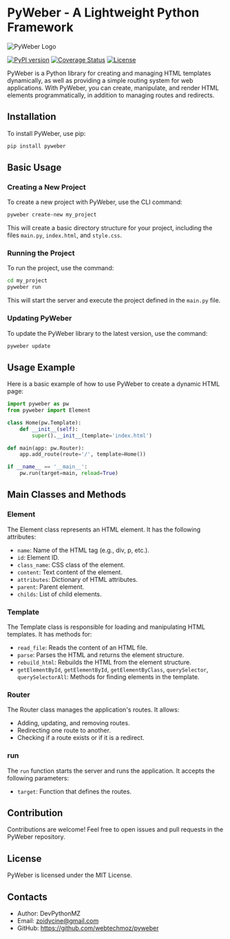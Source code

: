 # PyWeber - A Lightweight Python Framework

<img src="https://pyweber.readthedocs.io/en/latest/images/pyweber.png" alt="PyWeber Logo">

[![PyPI version](https://img.shields.io/pypi/v/pyweber.svg)](https://pypi.org/project/pyweber/) [![Coverage Status](https://coveralls.io/repos/github/pyweber/pyweber/badge.svg?branch=master)](https://coveralls.io/github/pyweber/pyweber?branch=master) [![License](https://img.shields.io/pypi/l/pyweber.svg)](https://github.com/pyweber/pyweber/blob/master/LICENSE)

PyWeber is a Python library for creating and managing HTML templates dynamically, as well as providing a simple routing system for web applications. With PyWeber, you can create, manipulate, and render HTML elements programmatically, in addition to managing routes and redirects.

## Installation

To install PyWeber, use pip:

```bash
pip install pyweber
```

## Basic Usage
### Creating a New Project
To create a new project with PyWeber, use the CLI command:
```bash
pyweber create-new my_project
```

This will create a basic directory structure for your project, including the files `main.py`, `index.html`, and `style.css`.

### Running the Project
To run the project, use the command:
```bash
cd my_project
pyweber run
```

This will start the server and execute the project defined in the `main.py` file.

### Updating PyWeber
To update the PyWeber library to the latest version, use the command:

```bash
pyweber update
```

## Usage Example
Here is a basic example of how to use PyWeber to create a dynamic HTML page:

```python
import pyweber as pw
from pyweber import Element

class Home(pw.Template):
    def __init__(self):
        super().__init__(template='index.html')

def main(app: pw.Router):
    app.add_route(route='/', template=Home())

if __name__ == '__main__':
    pw.run(target=main, reload=True)
```

## Main Classes and Methods
### Element
The Element class represents an HTML element. It has the following attributes:

- `name`: Name of the HTML tag (e.g., div, p, etc.).
- `id`: Element ID.
- `class_name`: CSS class of the element.
- `content`: Text content of the element.
- `attributes`: Dictionary of HTML attributes.
- `parent`: Parent element.
- `childs`: List of child elements.

### Template
The Template class is responsible for loading and manipulating HTML templates. It has methods for:
- `read_file`: Reads the content of an HTML file.
- `parse`: Parses the HTML and returns the element structure.
- `rebuild_html`: Rebuilds the HTML from the element structure.
- `getElementById`, `getElementById`, `getElementByClass`, `querySelector`, `querySelectorAll`: Methods for finding elements in the template.

### Router
The Router class manages the application's routes. It allows:
- Adding, updating, and removing routes.
- Redirecting one route to another.
- Checking if a route exists or if it is a redirect.

### run
The `run` function starts the server and runs the application. It accepts the following parameters:
- `target`: Function that defines the routes.

## Contribution
Contributions are welcome! Feel free to open issues and pull requests in the PyWeber repository.

## License
PyWeber is licensed under the MIT License.

## Contacts
- Author: DevPythonMZ
- Email: zoidycine@gmail.com
- GitHub: https://github.com/webtechmoz/pyweber